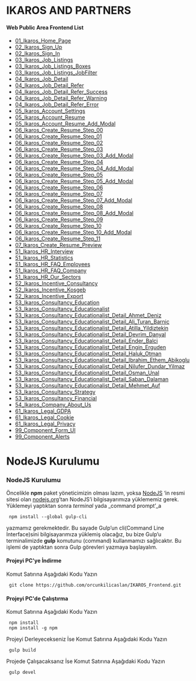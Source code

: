 # IKAROS AND PARTNERS

#### Web Public Area Frontend List
 - [01_Ikaros_Home_Page](https://orcunkilicaslan.github.io/IKAROS_Frontend/01_Ikaros_Home_Page.html)
 - [02_Ikaros_Sign_Up](https://orcunkilicaslan.github.io/IKAROS_Frontend/02_Ikaros_Sign_Up.html)
 - [02_Ikaros_Sign_In](https://orcunkilicaslan.github.io/IKAROS_Frontend/02_Ikaros_Sign_In.html)
 - [03_Ikaros_Job_Listings](https://orcunkilicaslan.github.io/IKAROS_Frontend/03_Ikaros_Job_Listings.html)
 - [03_Ikaros_Job_Listings_Boxes](https://orcunkilicaslan.github.io/IKAROS_Frontend/03_Ikaros_Job_Listings_Boxes.html)
 - [03_Ikaros_Job_Listings_JobFilter](https://orcunkilicaslan.github.io/IKAROS_Frontend/03_Ikaros_Job_Listings_JobFilter.html)
 - [04_Ikaros_Job_Detail](https://orcunkilicaslan.github.io/IKAROS_Frontend/04_Ikaros_Job_Detail.html)
 - [04_Ikaros_Job_Detail_Refer](https://orcunkilicaslan.github.io/IKAROS_Frontend/04_Ikaros_Job_Detail_Refer.html)
 - [04_Ikaros_Job_Detail_Refer_Success](https://orcunkilicaslan.github.io/IKAROS_Frontend/04_Ikaros_Job_Detail_Refer_Success.html)
 - [04_Ikaros_Job_Detail_Refer_Warning](https://orcunkilicaslan.github.io/IKAROS_Frontend/04_Ikaros_Job_Detail_Refer_Warning.html)
 - [04_Ikaros_Job_Detail_Refer_Error](https://orcunkilicaslan.github.io/IKAROS_Frontend/04_Ikaros_Job_Detail_Refer_Error.html)
 - [05_Ikaros_Account_Settings](https://orcunkilicaslan.github.io/IKAROS_Frontend/05_Ikaros_Account_Settings.html)
 - [05_Ikaros_Account_Resume](https://orcunkilicaslan.github.io/IKAROS_Frontend/05_Ikaros_Account_Resume.html)
 - [05_Ikaros_Account_Resume_Add_Modal](https://orcunkilicaslan.github.io/IKAROS_Frontend/05_Ikaros_Account_Resume_Add_Modal.html)
 - [06_Ikaros_Create_Resume_Step_00](https://orcunkilicaslan.github.io/IKAROS_Frontend/06_Ikaros_Create_Resume_Step_00.html)
 - [06_Ikaros_Create_Resume_Step_01](https://orcunkilicaslan.github.io/IKAROS_Frontend/06_Ikaros_Create_Resume_Step_01.html)
 - [06_Ikaros_Create_Resume_Step_02](https://orcunkilicaslan.github.io/IKAROS_Frontend/06_Ikaros_Create_Resume_Step_02.html)
 - [06_Ikaros_Create_Resume_Step_03](https://orcunkilicaslan.github.io/IKAROS_Frontend/06_Ikaros_Create_Resume_Step_03.html)
 - [06_Ikaros_Create_Resume_Step_03_Add_Modal](https://orcunkilicaslan.github.io/IKAROS_Frontend/06_Ikaros_Create_Resume_Step_03_Add_Modal.html)
 - [06_Ikaros_Create_Resume_Step_04](https://orcunkilicaslan.github.io/IKAROS_Frontend/06_Ikaros_Create_Resume_Step_04.html)
 - [06_Ikaros_Create_Resume_Step_04_Add_Modal](https://orcunkilicaslan.github.io/IKAROS_Frontend/06_Ikaros_Create_Resume_Step_04_Add_Modal.html)
 - [06_Ikaros_Create_Resume_Step_05](https://orcunkilicaslan.github.io/IKAROS_Frontend/06_Ikaros_Create_Resume_Step_05.html)
 - [06_Ikaros_Create_Resume_Step_05_Add_Modal](https://orcunkilicaslan.github.io/IKAROS_Frontend/06_Ikaros_Create_Resume_Step_05_Add_Modal.html)
 - [06_Ikaros_Create_Resume_Step_06](https://orcunkilicaslan.github.io/IKAROS_Frontend/06_Ikaros_Create_Resume_Step_06.html)
 - [06_Ikaros_Create_Resume_Step_07](https://orcunkilicaslan.github.io/IKAROS_Frontend/06_Ikaros_Create_Resume_Step_07.html)
 - [06_Ikaros_Create_Resume_Step_07_Add_Modal](https://orcunkilicaslan.github.io/IKAROS_Frontend/06_Ikaros_Create_Resume_Step_07_Add_Modal.html)
 - [06_Ikaros_Create_Resume_Step_08](https://orcunkilicaslan.github.io/IKAROS_Frontend/06_Ikaros_Create_Resume_Step_08.html)
 - [06_Ikaros_Create_Resume_Step_08_Add_Modal](https://orcunkilicaslan.github.io/IKAROS_Frontend/06_Ikaros_Create_Resume_Step_08_Add_Modal.html)
 - [06_Ikaros_Create_Resume_Step_09](https://orcunkilicaslan.github.io/IKAROS_Frontend/06_Ikaros_Create_Resume_Step_09.html)
 - [06_Ikaros_Create_Resume_Step_10](https://orcunkilicaslan.github.io/IKAROS_Frontend/06_Ikaros_Create_Resume_Step_10.html)
 - [06_Ikaros_Create_Resume_Step_10_Add_Modal](https://orcunkilicaslan.github.io/IKAROS_Frontend/06_Ikaros_Create_Resume_Step_10.html)
 - [06_Ikaros_Create_Resume_Step_11](https://orcunkilicaslan.github.io/IKAROS_Frontend/06_Ikaros_Create_Resume_Step_11.html)
 - [07_Ikaros_Create_Resume_Preview](https://orcunkilicaslan.github.io/IKAROS_Frontend/07_Ikaros_Create_Resume_Preview.html)
 - [51_Ikaros_HR_Interview](https://orcunkilicaslan.github.io/IKAROS_Frontend/51_Ikaros_HR_Interview.html)
 - [51_Ikaros_HR_Statistics](https://orcunkilicaslan.github.io/IKAROS_Frontend/51_Ikaros_HR_Statistics.html)
 - [51_Ikaros_HR_FAQ_Employees](https://orcunkilicaslan.github.io/IKAROS_Frontend/51_Ikaros_HR_FAQ_Employees.html)
 - [51_Ikaros_HR_FAQ_Company](https://orcunkilicaslan.github.io/IKAROS_Frontend/51_Ikaros_HR_FAQ_Company.html)
 - [51_Ikaros_HR_Our_Sectors](https://orcunkilicaslan.github.io/IKAROS_Frontend/51_Ikaros_HR_Our_Sectors.html)
 - [52_Ikaros_Incentive_Consultancy](https://orcunkilicaslan.github.io/IKAROS_Frontend/52_Ikaros_Incentive_Consultancy.html)
 - [52_Ikaros_Incentive_Kosgeb](https://orcunkilicaslan.github.io/IKAROS_Frontend/52_Ikaros_Incentive_Kosgeb.html)
 - [52_Ikaros_Incentive_Export](https://orcunkilicaslan.github.io/IKAROS_Frontend/52_Ikaros_Incentive_Export.html)
 - [53_Ikaros_Consultancy_Education](https://orcunkilicaslan.github.io/IKAROS_Frontend/53_Ikaros_Consultancy_Education.html)
 - [53_Ikaros_Consultancy_Educationalist](https://orcunkilicaslan.github.io/IKAROS_Frontend/53_Ikaros_Consultancy_Educationalist.html)
 - [53_Ikaros_Consultancy_Educationalist_Detail_Ahmet_Deniz](https://orcunkilicaslan.github.io/IKAROS_Frontend/53_Ikaros_Consultancy_Educationalist_Detail_Ahmet_Deniz.html)
 - [53_Ikaros_Consultancy_Educationalist_Detail_Ali_Turan_Barnic](https://orcunkilicaslan.github.io/IKAROS_Frontend/53_Ikaros_Consultancy_Educationalist_Detail_Ali_Turan_Barnic.html)
 - [53_Ikaros_Consultancy_Educationalist_Detail_Atilla_Yildiztekin](https://orcunkilicaslan.github.io/IKAROS_Frontend/53_Ikaros_Consultancy_Educationalist_Detail_Atilla_Yildiztekin.html)
 - [53_Ikaros_Consultancy_Educationalist_Detail_Devrim_Danyal](https://orcunkilicaslan.github.io/IKAROS_Frontend/53_Ikaros_Consultancy_Educationalist_Detail_Devrim_Danyal.html)
 - [53_Ikaros_Consultancy_Educationalist_Detail_Ender_Balci](https://orcunkilicaslan.github.io/IKAROS_Frontend/53_Ikaros_Consultancy_Educationalist_Detail_Ender_Balci.html)
 - [53_Ikaros_Consultancy_Educationalist_Detail_Engin_Erguden](https://orcunkilicaslan.github.io/IKAROS_Frontend/53_Ikaros_Consultancy_Educationalist_Detail_Engin_Erguden.html)
 - [53_Ikaros_Consultancy_Educationalist_Detail_Haluk_Otman](https://orcunkilicaslan.github.io/IKAROS_Frontend/53_Ikaros_Consultancy_Educationalist_Detail_Haluk_Otman.html)
 - [53_Ikaros_Consultancy_Educationalist_Detail_Ibrahim_Ethem_Abikoglu](https://orcunkilicaslan.github.io/IKAROS_Frontend/53_Ikaros_Consultancy_Educationalist_Detail_Ibrahim_Ethem_Abikoglu.html)
 - [53_Ikaros_Consultancy_Educationalist_Detail_Nilufer_Dundar_Yilmaz](https://orcunkilicaslan.github.io/IKAROS_Frontend/53_Ikaros_Consultancy_Educationalist_Detail_Nilufer_Dundar_Yilmaz.html)
 - [53_Ikaros_Consultancy_Educationalist_Detail_Osman_Unal](https://orcunkilicaslan.github.io/IKAROS_Frontend/53_Ikaros_Consultancy_Educationalist_Detail_Osman_Unal.html)
 - [53_Ikaros_Consultancy_Educationalist_Detail_Saban_Dalaman](https://orcunkilicaslan.github.io/IKAROS_Frontend/53_Ikaros_Consultancy_Educationalist_Detail_Saban_Dalaman.html)
 - [53_Ikaros_Consultancy_Educationalist_Detail_Mehmet_Auf](https://orcunkilicaslan.github.io/IKAROS_Frontend/53_Ikaros_Consultancy_Educationalist_Detail_Mehmet_Auf.html)
 - [53_Ikaros_Consultancy_Strategy](https://orcunkilicaslan.github.io/IKAROS_Frontend/53_Ikaros_Consultancy_Strategy.html)
 - [53_Ikaros_Consultancy_Financial](https://orcunkilicaslan.github.io/IKAROS_Frontend/53_Ikaros_Consultancy_Financial.html)
 - [54_Ikaros_Company_About_Us](https://orcunkilicaslan.github.io/IKAROS_Frontend/54_Ikaros_Company_About_Us.html)
 - [61_Ikaros_Legal_GDPA](https://orcunkilicaslan.github.io/IKAROS_Frontend/61_Ikaros_Legal_GDPA.html)
 - [61_Ikaros_Legal_Cookie](https://orcunkilicaslan.github.io/IKAROS_Frontend/61_Ikaros_Legal_Cookie.html)
 - [61_Ikaros_Legal_Privacy](https://orcunkilicaslan.github.io/IKAROS_Frontend/61_Ikaros_Legal_Privacy.html)
 - [99_Component_Form_UI](https://orcunkilicaslan.github.io/IKAROS_Frontend/99_Component_Form_UI.html)
 - [99_Component_Alerts](https://orcunkilicaslan.github.io/IKAROS_Frontend/99_Component_Alerts.html)
   
   

# NodeJS Kurulumu
  
### NodeJS Kurulumu  
Öncelikle **npm** paket yöneticimizin olması lazım, yoksa [NodeJS](https://nodejs.org/) ‘in resmi sitesi olan [nodejs.org](https://nodejs.org/en/download/)’tan NodeJS’i bilgisayarımıza yüklememiz gerek.  Yüklemeyi yaptıktan sonra _terminal_ yada _command prompt’_a  
  
     npm install --global gulp-cli  

yazmamız gerekmektedir. Bu sayade Gulp’un cli(Command Line Interface)sini bilgisayarımıza yüklemiş olacağız, bu bize Gulp’u terminalimizde **gulp** komutunu (command) kullanmamızı sağlıcaktır. Bu işlemi de yaptıktan sonra Gulp görevleri yazmaya başlayalım.  
  
  
#### Projeyi PC'ye İndirme  
Komut Satırına Aşağıdaki Kodu Yazın  

     git clone https://github.com/orcunkilicaslan/IKAROS_Frontend.git  

#### Projeyi PC'de Çalıştırma  
Komut Satırına Aşağıdaki Kodu Yazın  

     npm install
     npm install -g npm  


Projeyi Derleyecekseniz İse Komut Satırına Aşağıdaki Kodu Yazın  

     gulp build

Projede Çalışacaksanız İse Komut Satırına Aşağıdaki Kodu Yazın  

     gulp devel  